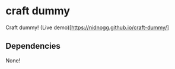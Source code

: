# craft dummy
Craft dummy!
(Live demo)[https://nidnogg.github.io/craft-dummy/]

## Dependencies 
None!
